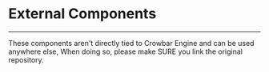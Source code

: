 # External Components

---

These components aren't directly tied to Crowbar Engine and can be used anywhere else,
When doing so, please make SURE you link the original repository.